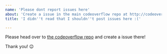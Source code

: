 ```yaml
---
name: 'Please dont report issues here'
about: 'Create a issue in the main codeoverflow repo at http://codeoverflow.org'
title: 'I didn''t read that I shouldn''t post issues here :('

---
```


Please head over to [the codeoverflow repo](https://github.com/codeoverflow-org/chatoverflow/issues/issues/new/choose/)
and create a issue there! 

Thank  you! :wink: